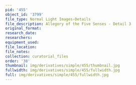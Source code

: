 ```yaml
---
pid: '455'
object_id: '3799'
file_type: Normal Light Images›Details
file_description: Allegory of the Five Senses - Detail 3
original_format:
research_date:
researchers:
equipment_used:
file_location:
file_notes:
collection: curatorial_files
order: '38'
thumbnail: img/derivatives/simple/455/thumbnail.jpg
fullwidth: img/derivatives/simple/455/fullwidth.jpg
full: img/derivatives/simple/455/fullwidth.jpg
---
```

